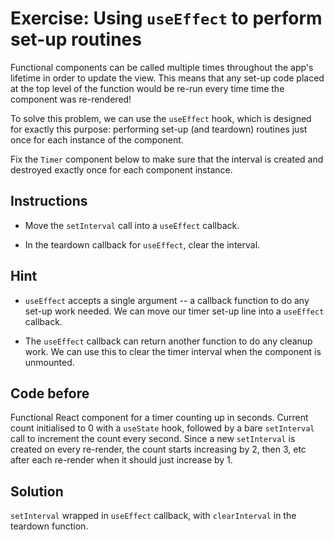 # Exercise: Using `useEffect` to perform set-up routines

Functional components can be called multiple times throughout the app's lifetime in order to update the view. This means that any set-up code placed at the top level of the function would be re-run every time time the component was re-rendered!

To solve this problem, we can use the `useEffect` hook, which is designed for exactly this purpose: performing set-up (and teardown) routines just once for each instance of the component.

Fix the `Timer` component below to make sure that the interval is created and destroyed exactly once for each component instance.

## Instructions

- Move the `setInterval` call into a `useEffect` callback.

- In the teardown callback for `useEffect`, clear the interval.

## Hint

- `useEffect` accepts a single argument -- a callback function to do any set-up work needed. We can move our timer set-up line into a `useEffect` callback.

- The `useEffect` callback can return another function to do any cleanup work. We can use this to clear the timer interval when the component is unmounted.

## Code before

Functional React component for a timer counting up in seconds. Current count initialised to 0 with a `useState` hook, followed by a bare `setInterval` call to increment the count every second. Since a new `setInterval` is created on every re-render, the count starts increasing by 2, then 3, etc after each re-render when it should just increase by 1.

## Solution

`setInterval` wrapped in `useEffect` callback, with `clearInterval` in the teardown function.
